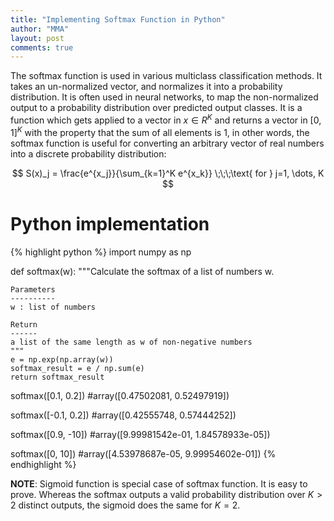 ```yaml
---
title: "Implementing Softmax Function in Python"
author: "MMA"
layout: post
comments: true
---
```

The softmax function is used in various multiclass classification methods. It takes an un-normalized vector, and normalizes it into a probability distribution. It is often used in neural networks, to map the non-normalized output to a probability distribution over predicted output classes. It is a function which gets applied to a vector in $x \in R^{K}$ and returns a vector in $[0, 1]^{K}$ with the property that the sum of all elements is 1, in other words, the softmax function is useful for converting an arbitrary vector of real numbers into a discrete probability distribution:

$$ S(x)_j = \frac{e^{x_j}}{\sum_{k=1}^K e^{x_k}} \;\;\;\text{ for } j=1, \dots, K $$

# Python implementation

{% highlight python %}
import numpy as np

def softmax(w):
    """Calculate the softmax of a list of numbers w.

    Parameters
    ----------
    w : list of numbers

    Return
    ------
    a list of the same length as w of non-negative numbers
    """
    e = np.exp(np.array(w))
    softmax_result = e / np.sum(e)
    return softmax_result

softmax([0.1, 0.2])
#array([0.47502081, 0.52497919])

softmax([-0.1, 0.2])
#array([0.42555748, 0.57444252])

softmax([0.9, -10])
#array([9.99981542e-01, 1.84578933e-05])

softmax([0, 10])
#array([4.53978687e-05, 9.99954602e-01])
{% endhighlight %}

**NOTE**: Sigmoid function is special case of softmax function. It is easy to prove. Whereas the softmax outputs a valid probability distribution over $K > 2$ distinct outputs, the sigmoid does the same for $K=2$.
